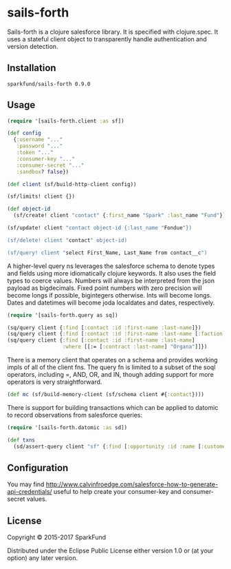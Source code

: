 # sails-forth

Sails-forth is a clojure salesforce library. It is specified with clojure.spec.
It uses a stateful client object to transparently handle authentication and
version detection.

## Installation

`sparkfund/sails-forth 0.9.0`

## Usage

``` clojure
(require '[sails-forth.client :as sf])

(def config
  {:username "..."
   :password "..."
   :token "..."
   :consumer-key "..."
   :consumer-secret "..."
   :sandbox? false})

(def client (sf/build-http-client config))

(sf/limits! client {})

(def object-id
  (sf/create! client "contact" {:first_name "Spark" :last_name "Fund"}))

(sf/update! client "contact object-id {:last_name "Fondue"})

(sf/delete! client "contact" object-id)

(sf/query! client "select First_Name, Last_Name from contact__c")
```

A higher-level query ns leverages the salesforce schema to denote types
and fields using more idiomatically clojure keywords. It also uses the
field types to coerce values. Numbers will always be interpreted from the
json payload as bigdecimals. Fixed point numbers with zero precision will
become longs if possible, bigintegers otherwise. Ints will become longs.
Dates and datetimes will become joda localdates and dates, respectively.

```clojure
(require '[sails-forth.query as sq])

(sq/query client {:find [:contact :id :first-name :last-name]})
(sq/query client {:find [:contact :id :first-name :last-name [:faction :id :name]]})
(sq/query client {:find [:contact :id :first-name :last-name]
                  :where [[:= [:contract :last-name] "Organa"]]})
```

There is a memory client that operates on a schema and provides working impls of
all of the client fns. The query fn is limited to a subset of the soql operators,
including =, AND, OR, and IN, though adding support for more operators is very
straightforward.

``` clojure
(def mc (sf/build-memory-client (sf/schema client #{:contact})))
```

There is support for building transactions which can be applied to datomic
to record observations from salesforce queries:

``` clojure
(require '[sails-forth.datomic :as sd])

(def txns
  (sd/assert-query client "sf" {:find [:opportunity :id :name [:customer :id :name]]}))
```

## Configuration

You may find http://www.calvinfroedge.com/salesforce-how-to-generate-api-credentials/
useful to help create your consumer-key and consumer-secret values.

## License

Copyright © 2015-2017 SparkFund

Distributed under the Eclipse Public License either version 1.0 or (at
your option) any later version.
